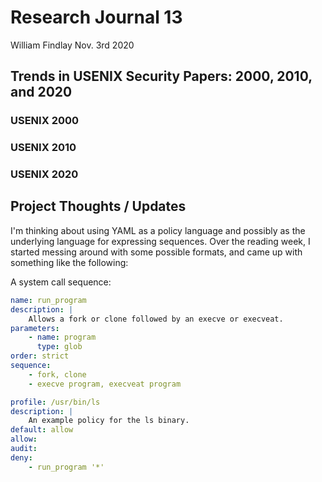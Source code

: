 # Research Journal 13

William Findlay
Nov. 3rd 2020

## Trends in USENIX Security Papers: 2000, 2010, and 2020

### USENIX 2000

### USENIX 2010

### USENIX 2020

## Project Thoughts / Updates

I'm thinking about using YAML as a policy language and possibly as the underlying language for expressing sequences.
Over the reading week, I started messing around with some possible formats, and came up with something like the following:

A system call sequence:

```yaml
name: run_program
description: |
    Allows a fork or clone followed by an execve or execveat.
parameters:
    - name: program
      type: glob
order: strict
sequence:
    - fork, clone
    - execve program, execveat program
```

```yaml
profile: /usr/bin/ls
description: |
    An example policy for the ls binary.
default: allow
allow:
audit:
deny:
    - run_program '*'
```
